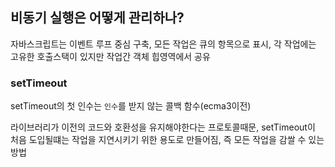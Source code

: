 ## 비동기 실행은 어떻게 관리하나?

자바스크립트는 이벤트 루프 중심 구축,
모든 작업은 큐의 항목으로 표시, 각 작업에는 고유한 호출스택이 있지만 작업간 객체 힙영역에서 공유

### setTimeout

setTimeout의 첫 인수는 `인수`를 받지 않는 콜백 함수(ecma3이전)

라이브러리가 이전의 코드와 호환성을 유지해야한다는 프로토콜때문, setTimeout이 처음 도입될떄는 작업을 지연시키기 위한 용도로 만들어짐, 즉 모든 작업을 감쌀 수 있는 방법
